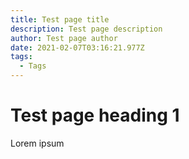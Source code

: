```yaml
---
title: Test page title
description: Test page description
author: Test page author
date: 2021-02-07T03:16:21.977Z
tags:
  - Tags
---
```

# Test page heading 1

Lorem ipsum